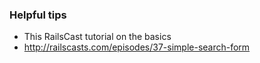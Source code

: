 ### Helpful tips

- This RailsCast tutorial on the basics
- http://railscasts.com/episodes/37-simple-search-form